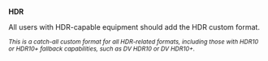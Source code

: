 <!-- markdownlint-disable MD041 MD036-->
**HDR**<br>

All users with HDR-capable equipment should add the HDR custom format.

<sub>*This is a catch-all custom format for all HDR-related formats, including those with HDR10 or HDR10+ fallback capabilities, such as DV HDR10 or DV HDR10+.*</sub>
<!-- markdownlint-enable MD041 MD036-->
